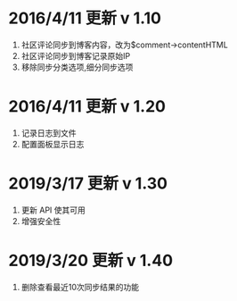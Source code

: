 # 2016/4/11 更新 v 1.10
1. 社区评论同步到博客内容，改为$comment->contentHTML
2. 社区评论同步到博客记录原始IP
3. 移除同步分类选项,细分同步选项

# 2016/4/11 更新 v 1.20
1. 记录日志到文件
2. 配置面板显示日志

# 2019/3/17 更新 v 1.30
1. 更新 API 使其可用
2. 增强安全性

# 2019/3/20 更新 v 1.40
1. 删除查看最近10次同步结果的功能